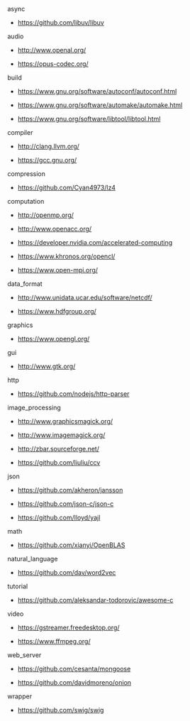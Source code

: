 async

- <https://github.com/libuv/libuv>

audio

- <http://www.openal.org/>

- <https://opus-codec.org/>

build

- <https://www.gnu.org/software/autoconf/autoconf.html>

- <https://www.gnu.org/software/automake/automake.html>

- <https://www.gnu.org/software/libtool/libtool.html>

compiler

- <http://clang.llvm.org/>

- <https://gcc.gnu.org/>

compression

- <https://github.com/Cyan4973/lz4>

computation

- <http://openmp.org/>

- <http://www.openacc.org/>

- <https://developer.nvidia.com/accelerated-computing>

- <https://www.khronos.org/opencl/>

- <https://www.open-mpi.org/>

data_format

- <http://www.unidata.ucar.edu/software/netcdf/>

- <https://www.hdfgroup.org/>

graphics

- <https://www.opengl.org/>

gui

- <http://www.gtk.org/>

http

- <https://github.com/nodejs/http-parser>

image_processing

- <http://www.graphicsmagick.org/>

- <http://www.imagemagick.org/>

- <http://zbar.sourceforge.net/>

- <https://github.com/liuliu/ccv>

json

- <https://github.com/akheron/jansson>

- <https://github.com/json-c/json-c>

- <https://github.com/lloyd/yajl>

math

- <https://github.com/xianyi/OpenBLAS>

natural_language

- <https://github.com/dav/word2vec>

tutorial

- <https://github.com/aleksandar-todorovic/awesome-c>

video

- <https://gstreamer.freedesktop.org/>

- <https://www.ffmpeg.org/>

web_server

- <https://github.com/cesanta/mongoose>

- <https://github.com/davidmoreno/onion>

wrapper

- <https://github.com/swig/swig>
